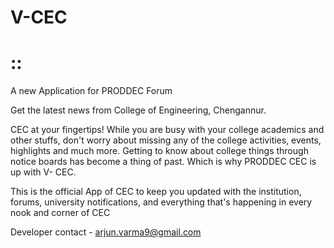 # V-CEC
# :: 

A new Application for PRODDEC Forum


Get the latest news from College of Engineering, Chengannur. 

CEC at your fingertips!
While you are busy with your college academics and other stuffs,
don't worry about missing any of the college activities, events, highlights and much more.
Getting to know about college things through notice boards has become a thing of past.
Which is why PRODDEC CEC is up with V- CEC. 

This is the official App of CEC to keep you updated with the institution, forums, university notifications, 
and everything that's happening in every nook and corner of CEC


Developer contact - arjun.varma9@gmail.com
